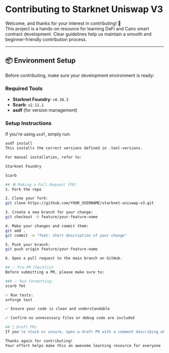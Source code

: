 # Contributing to Starknet Uniswap V3

Welcome, and thanks for your interest in contributing! 🚀  
This project is a hands-on resource for learning DeFi and Cairo smart contract development. Clear guidelines help us maintain a smooth and beginner-friendly contribution process.

---

## 📦 Environment Setup

Before contributing, make sure your development environment is ready:

### Required Tools

- **Starknet Foundry**: `v0.38.3`
- **Scarb**: `v2.11.1`
- **asdf** (for version management)

### Setup Instructions

If you're using `asdf`, simply run:

```bash
asdf install
This installs the correct versions defined in .tool-versions.

For manual installation, refer to:

Starknet Foundry

Scarb

## 🛠️ Making a Pull Request (PR)
1. Fork the repo

2. Clone your fork:
git clone https://github.com/YOUR_USERNAME/starknet-uniswap-v3.git

3. Create a new branch for your change:
git checkout -b feature/your-feature-name

4. Make your changes and commit them:
git add .
git commit -m "feat: short description of your change"

5. Push your branch:
git push origin feature/your-feature-name

6. Open a pull request to the main branch on GitHub.

## ✅ Pre-PR Checklist
Before submitting a PR, please make sure to:

### ✅ Run formatting:
scarb fmt

✅ Run tests:
snforge test

✅ Ensure your code is clean and understandable

✅ Confirm no unnecessary files or debug code are included

## 📝 Draft PRs
If you're stuck or unsure, open a draft PR with a comment describing what you're trying to do. This lets maintainers help you early on without needing a finished product.

Thanks again for contributing!
Your effort helps make this an awesome learning resource for everyone